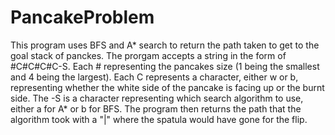 # PancakeProblem
This program uses BFS and A* search to return the path taken to get to the goal stack of panckes.  The prorgam accepts a string in the form of #C#C#C#C-S.  Each # representing the pancakes size (1 being the smallest and 4 being the largest).  Each C represents a character, either w or b, representing whether the white side of the pancake is facing up or the burnt side.  The -S is a character representing which search algorithm to use, either a for A* or b for BFS.  The program then returns the path that the algorithm took with a "|" where the spatula would have gone for the flip. 
